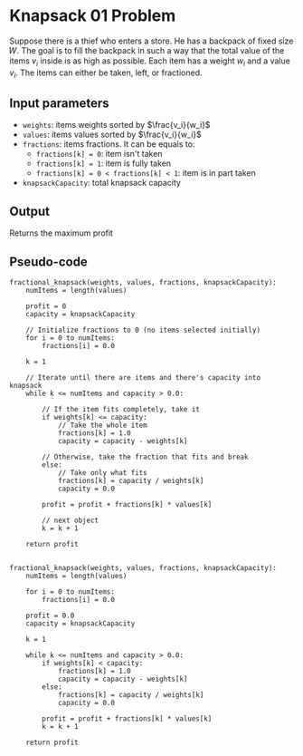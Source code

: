 # Knapsack 01 Problem

Suppose there is a thief who enters a store. He has a backpack of fixed size 𝑊. The goal is to fill the backpack in such a way that the total value of the items $v_i$ inside is as high as possible. Each item has a weight $w_i$ and a value $v_i$. The items can either be taken, left, or fractioned.

## Input parameters

- `weights`: items weights sorted by $\frac{v_i}{w_i}$
- `values`: items values sorted by $\frac{v_i}{w_i}$
- `fractions`: items fractions. It can be equals to:
  - `fractions[k] = 0`: item isn't taken
  - `fractions[k] = 1`: item is fully taken
  - `fractions[k] = 0 < fractions[k] < 1`: item is in part taken
- `knapsackCapacity`: total knapsack capacity

## Output

Returns the maximum profit

## Pseudo-code

```
fractional_knapsack(weights, values, fractions, knapsackCapacity):
    numItems = length(values)

    profit = 0
    capacity = knapsackCapacity

    // Initialize fractions to 0 (no items selected initially)
    for i = 0 to numItems:
        fractions[i] = 0.0

    k = 1

    // Iterate until there are items and there's capacity into knapsack
    while k <= numItems and capacity > 0.0:

        // If the item fits completely, take it
        if weights[k] <= capacity:
            // Take the whole item
            fractions[k] = 1.0
            capacity = capacity - weights[k]

        // Otherwise, take the fraction that fits and break
        else:
            // Take only what fits
            fractions[k] = capacity / weights[k]
            capacity = 0.0

        profit = profit + fractions[k] * values[k]

        // next object
        k = k + 1

    return profit


fractional_knapsack(weights, values, fractions, knapsackCapacity):
    numItems = length(values)

    for i = 0 to numItems:
        fractions[i] = 0.0

    profit = 0.0
    capacity = knapsackCapacity

    k = 1

    while k <= numItems and capacity > 0.0:
        if weights[k] < capacity:
            fractions[k] = 1.0
            capacity = capacity - weights[k]
        else:
            fractions[k] = capacity / weights[k]
            capacity = 0.0

        profit = profit + fractions[k] * values[k]
        k = k + 1

    return profit
```
